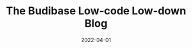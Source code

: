 ---
date: 2022-04-01
title: The Budibase Low-code Low-down Blog
description: Budibase's Low-code Low-down Blog – attracting thousands of monthly low-code professionals – covers everything you need to know about the low-code and no-code industry.
cover: "/homepage-meta.png"
draft: true
---